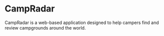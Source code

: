 # CampRadar
CampRadar  is a web-based application designed to help campers find and review campgrounds around the world.
